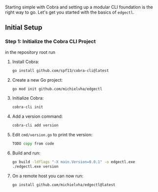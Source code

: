 Starting simple with Cobra and setting up a modular CLI foundation is the right way to go. Let's get you started with the basics of `edgectl`.

## Initial Setup

### **Step 1: Initialize the Cobra CLI Project**

in the repository root run

1. Install Cobra:
   ```bash
   go install github.com/spf13/cobra-cli@latest
   ```

2. Create a new Go project:
   ```bash
   go mod init github.com/michielvha/edgectl
   ```

3. Initialize Cobra:
   ```bash
   cobra-cli init
   ```

4. Add a version command:
   ```bash
   cobra-cli add version
   ```

5. Edit `cmd/version.go` to print the version:
   ```go
   TODO copy from code
   ```

6. Build and run:
   ```bash
   go build -ldflags "-X main.Version=0.0.1" -o edgectl.exe
   ./edgectl.exe version
   ```

7. On a remote host you can now run:
   ```bash
   go install github.com/michielvha/edgectl@latest
   ```